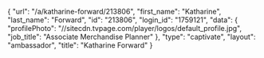 {
    "url": "\/a\/katharine-forward\/213806",
    "first_name": "Katharine",
    "last_name": "Forward",
    "id": "213806",
    "login_id": "1759121",
    "data": {
        "profilePhoto": "\/\/sitecdn.tvpage.com\/player\/logos\/default_profile.jpg",
        "job_title": "Associate Merchandise Planner"
    },
    "type": "captivate",
    "layout": "ambassador",
    "title": "Katharine Forward"
}